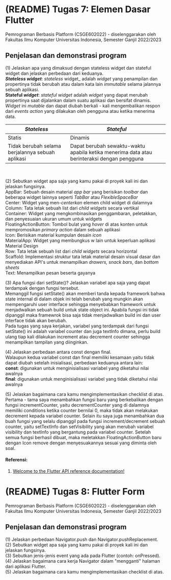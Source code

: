 # (README) Tugas 7: Elemen Dasar Flutter

Pemrograman Berbasis Platform (CSGE602022) - diselenggarakan oleh Fakultas Ilmu Komputer Universitas Indonesia, Semester Ganjil 2022/2023

## Penjelasan dan demonstrasi program
(1) Jelaskan apa yang dimaksud dengan stateless widget dan stateful widget dan jelaskan perbedaan dari keduanya. <br>
**_Stateless_ _widget_**: _stateless_ widget_ adalah _widget_ yang penampilan dan propertinya tidak berubah atau dalam kata lain _immutable_ selama jalannya sebuah aplikasi. <br>
**Stateful _widget_**: _stateful_ _widget_ adalah _widget_ yang dapat merubah propertinya saat dijalankan dalam suatu aplikasi dan bersifat dinamis. _Widget_ ini _mutable_ dan dapat diubah berkali - kali mengembalikan respon dari _events_ _action_ yang dilakukan oleh pengguna atau ketika menerima data. <br>

|  _Stateless_  |   _Stateful_  |
| ------------- | ------------- |
| Statis  | Dinamis  |
| Tidak berubah selama berjalannya sebuah aplikasi  | Dapat berubah sewaktu-waktu apabila ketika menerima data atau berinteraksi dengan pengguna  | 
<br>
 
(2) Sebutkan widget apa saja yang kamu pakai di proyek kali ini dan jelaskan fungsinya. <br>
AppBar: Sebuah desain material _app bar_ yang berisikan _toolbar_ dan beberapa widget lainnya seperti _TabBar_ atau _FlexibleSpaceBar_ <br>
Center: Widget yang men-_centerkan_ elemen child widget di dalamnya <br>
Column: Tata letak sebuah list dari _child widgets_ secara vertikal <br>
Container: Widget yang mengkombinasikan penggambaran, peletakkan, dan penyesuaian ukuran umum untuk widgets <br>
FloatingActionButton: Tombol bulat yang _hover_ di atas konten untuk mempromosikan _primary action_ dalam sebuah aplikasi <br>
Icon: Berisikan material kumpulan desain _icon_ <br>
MaterialApp: Widget yang membungkus w lain untuk keperluan aplikasi Material Design <br>
Row: Tata letak sebuah list dari _child widgets_ secara horizontal <br>
Scaffold: Implementasi struktur tata letak material desain visual dasar dan menyediakan API's untuk menampilkan _drawers, snack bars_, dan _bottom sheets_ <br>
Text: Menampilkan pesan beserta gayanya <br>

(3) Apa fungsi dari setState()? Jelaskan variabel apa saja yang dapat terdampak dengan fungsi tersebut. <br>
Memanggil fungsi setState() akan memberi tanda kepada framework bahwa state internal di dalam objek ini telah berubah yang mungkin akan mempengaruhi user interface sehingga menyebabkan framework untuk menjadwalkan sebuah build untuk state object ini. Apabila fungsi ini tidak dipanggil maka framewrok bisa saja tidak menjadwalkan build ini dan user interface tidak akan berubah. <br>
Pada tugas yang saya kerjakan, variabel yang terdampak dari fungsi setState() ini adalah variabel counter dan juga textInfo dimana, perlu build ulang tiap kali dilakukan increment atau decrement counter sehingga menampilkan tampilan yang diinginkan. <br>

(4) Jelaskan perbedaan antara const dengan final. <br>
Walaupun kedua variabel const dan final memiliki kesamaan yaitu tidak dapat diubah setelah inisialisasi, perbedaan keduanya antara lain: <br>
**const**: digunakan untuk menginisialisasi variabel yang diketahui nilai awalnya <br>
**final**: digunakan untuk menginisialisasi variabel yang tidak diketahui nilai awalnya <br>

(5) Jelaskan bagaimana cara kamu mengimplementasikan checklist di atas. <br>
Pertama - tama saya menambahkan fungsi baru yang berkebalikan dengan fungsi incrementCounter, yaitu decrementCounter yang di dalamnya memiliki conditions ketika counter bernilai 0, maka tidak akan melakukan decrement kepada variabel counter. Selain itu saya juga menambahkan dua buah fungsi yang selalu dipanggil pada fungsi increment/decrement sebuah counter, yaitu setTextInfo dan setVisibility yang akan merubah variabel visibility dan textInfo yang bergantung pada variabel counter. Setelah semua fungsi berhasil dibuat, maka meletakkan FloatingActionButton baru dengan Icon remove dengan menyesuakannya sesuai yang diminta oleh soal. <br>

#### Referensi: <br>
1. [Welcome to the Flutter API reference documentation!](https://api.flutter.dev/index.html)

# (README) Tugas 8: Flutter Form

Pemrograman Berbasis Platform (CSGE602022) - diselenggarakan oleh Fakultas Ilmu Komputer Universitas Indonesia, Semester Ganjil 2022/2023

## Penjelasan dan demonstrasi program
(1) Jelaskan perbedaan Navigator.push dan Navigator.pushReplacement. <br>
(2) Sebutkan widget apa saja yang kamu pakai di proyek kali ini dan jelaskan fungsinya. <br>
(3) Sebutkan jenis-jenis event yang ada pada Flutter (contoh: onPressed). <br>
(4) Jelaskan bagaimana cara kerja Navigator dalam "mengganti" halaman dari aplikasi Flutter. <br>
(5) Jelaskan bagaimana cara kamu mengimplementasikan checklist di atas. <br>
